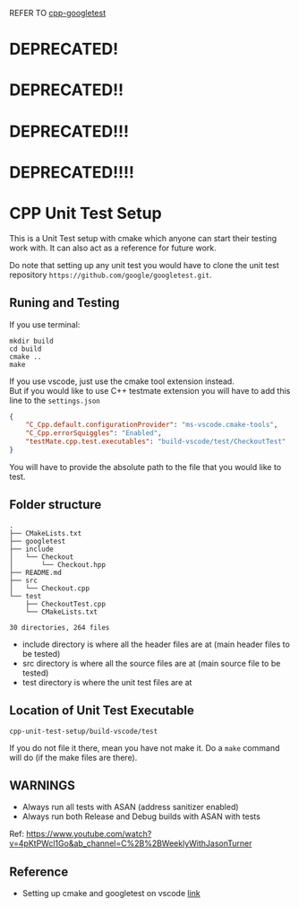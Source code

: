 REFER TO [cpp-googletest](https://github.com/BruceChanJianLe/cpp-googletest)

# DEPRECATED!
# DEPRECATED!!
# DEPRECATED!!!
# DEPRECATED!!!!

# CPP Unit Test Setup

This is a Unit Test setup with cmake which anyone can start their testing work with. It can also act as a reference for future work.

Do note that setting up any unit test you would have to clone the unit test repository `https://github.com/google/googletest.git`.

## Runing and Testing

If you use terminal:
```
mkdir build
cd build
cmake ..
make
```

If you use vscode, just use the cmake tool extension instead.  
But if you would like to use C++ testmate extension you will have to add this line to the `settings.json`
```json
{
    "C_Cpp.default.configurationProvider": "ms-vscode.cmake-tools",
    "C_Cpp.errorSquiggles": "Enabled",
    "testMate.cpp.test.executables": "build-vscode/test/CheckoutTest"
}
```
You will have to provide the absolute path to the file that you would like to test.

## Folder structure

```
.
├── CMakeLists.txt
├── googletest
├── include
│   └── Checkout
│       └── Checkout.hpp
├── README.md
├── src
│   └── Checkout.cpp
└── test
    ├── CheckoutTest.cpp
    └── CMakeLists.txt

30 directories, 264 files
```

- include directory is where all the header files are at (main header files to be tested)
- src directory is where all the source files are at (main source file to be tested)
- test directory is where the unit test files are at

## Location of Unit Test Executable

```
cpp-unit-test-setup/build-vscode/test
```

If you do not file it there, mean you have not make it. Do a `make` command will do (if the make files are there).

## WARNINGS

- Always run all tests with ASAN (address sanitizer enabled)
- Always run both Release and Debug builds with ASAN with tests

Ref: https://www.youtube.com/watch?v=4pKtPWcl1Go&ab_channel=C%2B%2BWeeklyWithJasonTurner

## Reference

- Setting up cmake and googletest on vscode [link](https://www.youtube.com/watch?v=Lp1ifh9TuFI)
